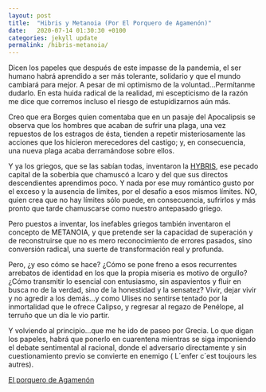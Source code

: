 ```yaml
---
layout: post
title:  "Hibris y Metanoia (Por El Porquero de Agamenón)"
date:   2020-07-14 01:30:30 +0100
categories: jekyll update
permalink: /hibris-metanoia/
---
```



Dicen los papeles que después de este impasse de la pandemia, el ser humano habrá aprendido a ser más tolerante, solidario y que el mundo cambiará para mejor. A pesar de mi optimismo de la voluntad...Permítanme dudarlo. En esta huida radical de la realidad, mi escepticismo de la razón me dice que corremos incluso el riesgo de estupidizarnos aún más.

Creo que era Borges quien comentaba que en un pasaje del Apocalipsis se observa que los hombres que acaban de sufrir una plaga, una vez repuestos de los estragos de ésta, tienden a repetir misteriosamente las acciones que los hicieron merecedores del castigo; y, en consecuencia, una nueva plaga acaba derramándose sobre ellos.

Y ya los griegos, que se las sabían todas, inventaron la [HYBRIS](https://es.wikipedia.org/wiki/Hibris), ese pecado capital de la soberbia que chamuscó a Icaro y del que sus directos descendientes aprendimos poco. Y nada por ese muy romántico gusto por el exceso y la ausencia de límites, por el desafío a esos mismos límites. NO, quien crea que no hay límites sólo puede, en consecuencia, sufrirlos y más pronto que tarde chamuscarse como nuestro antepasado griego.

Pero puestos a inventar, los inefables griegos también inventaron el concepto de METANOIA, y que pretende ser la capacidad de superación y de reconstruirse que no es mero reconocimiento de errores pasados, sino conversión radical, una suerte de transformación real y profunda.

Pero, ¿y eso cómo se hace? ¿Cómo se pone freno a esos recurrentes arrebatos de identidad en los que la propia miseria es motivo de orgullo? ¿Cómo transmitir lo esencial con entusiasmo, sin aspavientos y fluir en busca no de la verdad, sino de la honestidad y la sensatez? Vivir, dejar vivir y no agredir a los demás...y como Ulises no sentirse tentado por la inmortalidad que le ofrece Calipso, y regresar al regazo de Penélope, al terruño que un día le vio partir.

Y volviendo al principio...que me he ido de paseo por Grecia. Lo que digan los papeles, habrá que ponerlo en cuarentena mientras se siga imponiendo el debate sentimental al racional, donde el adversario directamente y sin cuestionamiento previo se convierte en enemigo ( L´enfer c´est toujours les autres).


[El porquero de Agamenón](https://avuelapluma.es/citas-incompletas/)
